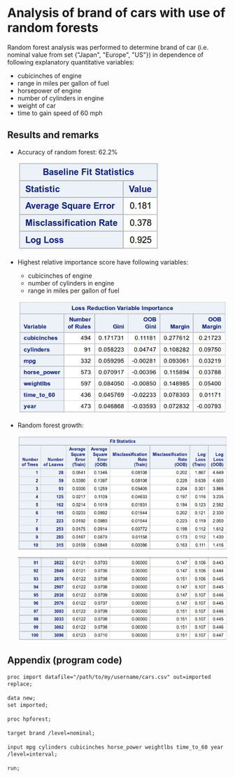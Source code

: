 # Analysis of brand of cars with use of random forests

Random forest analysis was performed to determine brand of car (i.e. nominal value from set {"Japan", "Europe", "US"}) in dependence of following explanatory quantitative variables:

* cubicinches of engine
* range in miles per gallon of fuel
* horsepower of engine
* number of cylinders in engine
* weight of car
* time to gain speed of 60 mph

## Results and remarks

* Accuracy of random forest: 62.2%

  ![Baseline Fit Statistics](images/baseline-fit-statistics.png)

* Highest relative importance score have following variables:
    - cubicinches of engine
    - number of cylinders in engine
    - range in miles per gallon of fuel

  ![Loss Reduction Variable Importance](images/variable-importance.png)

* Random forest growth:

  ![First 10 random forests](images/fit-statistics-first-10.png)

  ![Last 10 random forests](images/fit-statistics-last-10.png)

## Appendix (program code)

```
proc import datafile="/path/to/my/username/cars.csv" out=imported replace;

data new;
set imported;

proc hpforest;

target brand /level=nominal;

input mpg cylinders cubicinches horse_power weightlbs time_to_60 year /level=interval;

run;
```